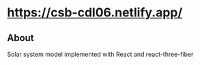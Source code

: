 # https://csb-cdl06.netlify.app/

## About

Solar system model implemented with React and react-three-fiber
